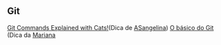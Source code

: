 ## Git


[Git Commands Explained with Cats!](https://girliemac.com/blog/2017/12/26/git-purr/)(Dica de [ASangelina](https://github.com/ASangelina))
[O básico do Git](https://git-scm.com/book/pt-br/v2/Come%C3%A7ando-O-B%C3%A1sico-do-Git) (Dica da [Mariana](https://github.com/eumarianamota)
